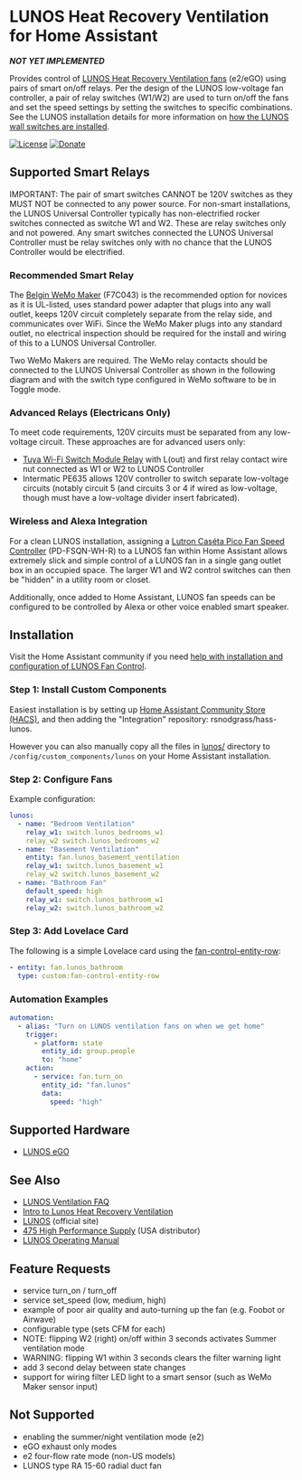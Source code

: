 # LUNOS Heat Recovery Ventilation for Home Assistant

***NOT YET IMPLEMENTED***

Provides control of [LUNOS Heat Recovery Ventilation fans](https://foursevenfive.com/blog/lunos-faq/) (e2/eGO) using pairs of smart on/off relays. Per the design of the LUNOS low-voltage fan controller, a pair of relay switches (W1/W2) are used to turn on/off the fans and set the speed settings by setting the switches to specific combinations. See the LUNOS installation details for more information on [how the LUNOS wall switches are installed](https://youtu.be/wQxiYQebs10?t=418).

[![License](https://img.shields.io/badge/License-Apache%202.0-blue.svg)](https://opensource.org/licenses/Apache-2.0)
[![Donate](https://img.shields.io/badge/Donate-PayPal-green.svg)](https://www.paypal.com/cgi-bin/webscr?cmd=_donations&business=WREP29UDAMB6G)

## Supported Smart Relays

IMPORTANT: The pair of smart switches CANNOT be 120V switches as they MUST NOT be connected to any power source.
For non-smart installations, the LUNOS Universal Controller typically has non-electrified rocker switches connected
as switche W1 and W2. These are relay switches only and not powered. Any smart switches connected the LUNOS Universal
Controller must be relay switches only with no chance that the LUNOS Controller would be electrified.

### Recommended Smart Relay

The [Belgin WeMo Maker](https://www.belkin.com/uk/p/P-F7C043/) (F7C043) is the recommended option for novices as it
is UL-listed, uses standard power adapter that plugs into any wall outlet, keeps 120V circuit completely
separate from the relay side, and communicates over WiFi. Since the WeMo Maker plugs into any standard outlet,
no electrical inspection should be required for the install and wiring of this to a LUNOS Universal Controller.

Two WeMo Makers are required. The WeMo relay contacts should be connected to the LUNOS Universal Controller as
shown in the following diagram and with the switch type configured in WeMo software to be in Toggle mode.

### Advanced Relays (Electricans Only)

To meet code requirements, 120V circuits must be separated from any low-voltage circuit. These approaches are for advanced users only:

* [Tuya Wi-Fi Switch Module Relay](https://smile.amazon.com/Momentary-Inching-Self-Locking-90-264V-Compatible/dp/B07ZV73ZV7/) with L(out) and first relay contact wire nut connected as W1 or W2 to LUNOS Controller
* Intermatic PE635 allows 120V controller to switch separate low-voltage circuits (notably circuit 5 (and circuits 3 or 4 if wired as low-voltage, though must have a low-voltage divider insert fabricated).

### Wireless and Alexa Integration

For a clean LUNOS installation, assigning a [Lutron Caséta Pico Fan Speed Controller](http://www.lutron.com/TechnicalDocumentLibrary/Caseta_Fan_Control_Sell_Sheet.pdf) (PD-FSQN-WH-R) to a LUNOS fan within Home Assistant allows extremely slick and simple control of a LUNOS fan in a single gang outlet box in an occupied space. The larger W1 and W2 control switches can then be "hidden" in a utility room or closet.

Additionally, once added to Home Assistant, LUNOS fan speeds can be configured to be controlled by
Alexa or other voice enabled smart speaker.

## Installation

Visit the Home Assistant community if you need [help with installation and configuration of LUNOS Fan Control]().

### Step 1: Install Custom Components

Easiest installation is by setting up [Home Assistant Community Store (HACS)](https://github.com/custom-components/hacs), and then adding the "Integration" repository: rsnodgrass/hass-lunos.

However you can also manually copy all the files in [lunos/](https://github.com/rsnodgrass/hass-lunos/custom_components/lunos) directory to `/config/custom_components/lunos` on your Home Assistant installation.

### Step 2: Configure Fans

Example configuration:

```yaml
lunos:
  - name: "Bedroom Ventilation"
    relay_w1: switch.lunos_bedrooms_w1
    relay_w2 switch.lunos_bedrooms_w2
  - name: "Basement Ventilation"
    entity: fan.lunos_basement_ventilation
    relay_w1: switch.lunos_basement_w1
    relay_w2 switch.lunos_basement_w2
  - name: "Bathroom Fan"
    default_speed: high
    relay_w1: switch.lunos_bathroom_w1
    relay_w2: switch.lunos_bathroom_w2
```

### Step 3: Add Lovelace Card

The following is a simple Lovelace card using the [fan-control-entity-row](https://community.home-assistant.io/t/lovelace-fan-control-entity-row/102952):

```yaml
- entity: fan.lunos_bathroom
  type: custom:fan-control-entity-row
```

### Automation Examples

```yaml
automation:
  - alias: "Turn on LUNOS ventilation fans on when we get home"
    trigger:
      - platform: state
        entity_id: group.people
        to: "home"
    action:
      - service: fan.turn_on
        entity_id: "fan.lunos"
        data:
          speed: "high"
```

## Supported Hardware

* [LUNOS eGO](https://foursevenfive.com/blog/introducing-the-lunos-ego/)

## See Also

* [LUNOS Ventilation FAQ](https://foursevenfive.com/blog/lunos-faq/)
* [Intro to Lunos Heat Recovery Ventilation](https://foursevenfive.com/blog/introduction-to-lunos-e-heat-recovery-ventilation/)
* [LUNOS](https://www.lunos.de/en/) (official site)
* [475 High Performance Supply](https://foursevenfive.com/lunos-e/) (USA distributor)
* [LUNOS Operating Manual](https://foursevenfive.com/content/product/ventilation/lunos_e2/operating_manual_lunos_e2.pdf)

## Feature Requests

* service turn_on / turn_off
* service set_speed (low, medium, high)
* example of poor air quality and auto-turning up the fan (e.g. Foobot or Airwave)
* configurable type (sets CFM for each)
* NOTE: flipping W2 (right) on/off within 3 seconds activates Summer ventilation mode
* WARNING: flipping W1 within 3 seconds clears the filter warning light
* add 3 second delay between state changes
* support for wiring filter LED light to a smart sensor (such as WeMo Maker sensor input)

## Not Supported

* enabling the summer/night ventilation mode (e2)
* eGO exhaust only modes
* e2 four-flow rate mode (non-US models)
* LUNOS type RA 15-60 radial duct fan
